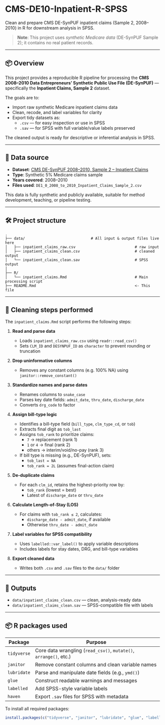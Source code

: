 # CMS-DE10-Inpatient-R-SPSS

Clean and prepare CMS DE-SynPUF inpatient claims (Sample 2, 2008–2010) in R for downstream analysis in SPSS.

> **Note**: This project uses *synthetic Medicare data* (DE-SynPUF Sample 2); it contains no real patient records.

---

## 📦 Overview

This project provides a reproducible R pipeline for processing the **CMS 2008–2010 Data Entrepreneurs’ Synthetic Public Use File (DE-SynPUF)** — specifically the **Inpatient Claims, Sample 2** dataset.

The goals are to:

- Import raw synthetic Medicare inpatient claims data
- Clean, recode, and label variables for clarity
- Export tidy datasets as:
  - `.csv` — for easy inspection or use in SPSS
  - `.sav` — for SPSS with full variable/value labels preserved

The cleaned output is ready for descriptive or inferential analysis in SPSS.

---

## 📁 Data source

- **Dataset**: [CMS DE-SynPUF 2008–2010, Sample 2 – Inpatient Claims](https://www.cms.gov/data-research/statistics-trends-and-reports/medicare-claims-synthetic-public-use-files/cms-2008-2010-data-entrepreneurs-synthetic-public-use-file-de-synpuf/de10-sample-2)
- **Type**: Synthetic 5% Medicare claims sample
- **Years covered**: 2008–2010
- **Files used**: `DE1_0_2008_to_2010_Inpatient_Claims_Sample_2.csv`

This data is fully synthetic and publicly available, suitable for method development, teaching, or pipeline testing.

---

## 🛠️ Project structure

```text
.
├── data/                              # All input & output files live here
│   ├── inpatient_claims_raw.csv                           # raw input
│   ├── inpatient_claims_clean.csv                         # cleaned output
│   └── inpatient_claims_clean.sav                         # SPSS output
│
├── R/
│   └── inpatient_claims.Rmd                               # Main processing script
├── README.Rmd                                             <- This file

```

---

## 🧹 Cleaning steps performed

The `inpatient_claims.Rmd` script performs the following steps:

1. **Read and parse data**  
   - Loads `inpatient_claims_raw.csv` using `readr::read_csv()`  
   - Sets `CLM_ID` and `DESYNPUF_ID` as `character` to prevent rounding or truncation  

2. **Drop uninformative columns**  
   - Removes any constant columns (e.g. 100% NA) using `janitor::remove_constant()`  

3. **Standardize names and parse dates**  
   - Renames columns to `snake_case`  
   - Parses key date fields: `admit_date`, `thru_date`, `discharge_date`  
   - Converts `drg_code` to factor  

4. **Assign bill-type logic**  
   - Identifies a bill-type field (`bill_type`, `clm_type_cd`, or `tob`)  
   - Extracts final digit as `tob_last`  
   - Assigns `tob_rank` to prioritize claims:
     - `7` → replacement (rank 1)  
     - `1` or `4` → final (rank 2)  
     - others → interim/void/no-pay (rank 3)  
   - If bill type is missing (e.g., DE-SynPUF), sets:
     - `tob_last = NA`
     - `tob_rank = 2L` (assumes final-action claim)

5. **De-duplicate claims**  
   - For each `clm_id`, retains the highest-priority row by:
     - `tob_rank` (lowest = best)
     - Latest of `discharge_date` or `thru_date`

6. **Calculate Length-of-Stay (LOS)**  
   - For claims with `tob_rank ≤ 2`, calculates:
     - `discharge_date - admit_date`, if available  
     - Otherwise `thru_date - admit_date`  

7. **Label variables for SPSS compatibility**  
   - Uses `labelled::var_label()` to apply variable descriptions  
   - Includes labels for stay dates, DRG, and bill-type variables  

8. **Export cleaned data**  
   - Writes both `.csv` and `.sav` files to the `data/` folder  

---

## 💾 Outputs

- `data/inpatient_claims_clean.csv` — clean, analysis-ready data  
- `data/inpatient_claims_clean.sav` — SPSS-compatible file with labels

---

## 📦 R packages used

| Package    | Purpose                                                                 |
|------------|-------------------------------------------------------------------------|
| `tidyverse` | Core data wrangling (`read_csv()`, `mutate()`, `arrange()`, etc.)       |
| `janitor`   | Remove constant columns and clean variable names                        |
| `lubridate` | Parse and manipulate date fields (e.g., `ymd()`)                        |
| `glue`      | Construct readable warnings and messages                                |
| `labelled`  | Add SPSS-style variable labels                                          |
| `haven`     | Export `.sav` files for SPSS with metadata                              |

To install all required packages:

```r
install.packages(c("tidyverse", "janitor", "lubridate", "glue", "labelled", "haven"))
```
